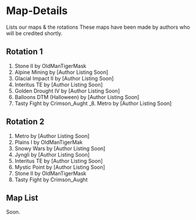 # Map-Details
Lists our maps &amp; the rotations
These maps have been made by authors who will be credited shortly.

## Rotation 1
1. Stone II by OldManTigerMask
2. Alpine Mining by [Author Listing Soon]
3. Glacial Impact II by [Author Listing Soon]
4. Interitus TE by [Author Listing Soon]
5. Golden Drought IV by [Author Listing Soon]
6. Balloons DTM (Halloween) by [Author Listing Soon]
7. Tasty Fight by Crimson_Aught
_8. Metro by [Author Listing Soon]

## Rotation 2
1. Metro by [Author Listing Soon]
2. Plains I by OldManTigerMak
3. Snowy Wars by [Author Listing Soon]
4. Jyngli by [Author Listing Soon]
5. Interitus TE by [Author Listing Soon]
6. Mystic Point by [Author Listing Soon]
7. Stone II by OldManTigerMask
8. Tasty Fight by Crimson_Aught

## Map List
Soon.
